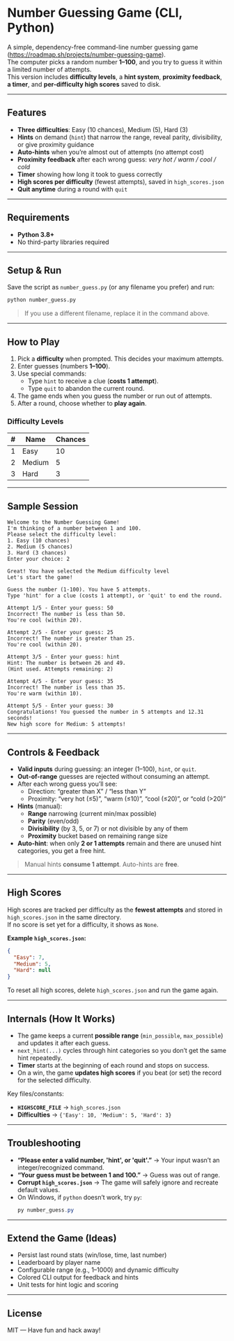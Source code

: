 # Number Guessing Game (CLI, Python)

A simple, dependency-free command-line number guessing game (https://roadmap.sh/projects/number-guessing-game).  
The computer picks a random number **1–100**, and you try to guess it within a limited number of attempts.  
This version includes **difficulty levels**, a **hint system**, **proximity feedback**, **a timer**, and **per-difficulty high scores** saved to disk.

---

## Features

- **Three difficulties**: Easy (10 chances), Medium (5), Hard (3)
- **Hints** on demand (`hint`) that narrow the range, reveal parity, divisibility, or give proximity guidance
- **Auto-hints** when you’re almost out of attempts (no attempt cost)
- **Proximity feedback** after each wrong guess: *very hot / warm / cool / cold*
- **Timer** showing how long it took to guess correctly
- **High scores per difficulty** (fewest attempts), saved in `high_scores.json`
- **Quit anytime** during a round with `quit`

---

## Requirements

- **Python 3.8+**
- No third-party libraries required

---

## Setup & Run

Save the script as `number_guess.py` (or any filename you prefer) and run:

```bash
python number_guess.py
```

> If you use a different filename, replace it in the command above.

---

## How to Play

1. Pick a **difficulty** when prompted. This decides your maximum attempts.
2. Enter guesses (numbers **1–100**).
3. Use special commands:
   - Type `hint` to receive a clue (**costs 1 attempt**).
   - Type `quit` to abandon the current round.
4. The game ends when you guess the number or run out of attempts.
5. After a round, choose whether to **play again**.

### Difficulty Levels

| # | Name   | Chances |
|---|--------|---------|
| 1 | Easy   | 10      |
| 2 | Medium | 5       |
| 3 | Hard   | 3       |

---

## Sample Session

```
Welcome to the Number Guessing Game!
I'm thinking of a number between 1 and 100.
Please select the difficulty level:
1. Easy (10 chances)
2. Medium (5 chances)
3. Hard (3 chances)
Enter your choice: 2

Great! You have selected the Medium difficulty level
Let's start the game!

Guess the number (1-100). You have 5 attempts.
Type 'hint' for a clue (costs 1 attempt), or 'quit' to end the round.

Attempt 1/5 - Enter your guess: 50
Incorrect! The number is less than 50.
You're cool (within 20).

Attempt 2/5 - Enter your guess: 25
Incorrect! The number is greater than 25.
You're cool (within 20).

Attempt 3/5 - Enter your guess: hint
Hint: The number is between 26 and 49.
(Hint used. Attempts remaining: 2)

Attempt 4/5 - Enter your guess: 35
Incorrect! The number is less than 35.
You're warm (within 10).

Attempt 5/5 - Enter your guess: 30
Congratulations! You guessed the number in 5 attempts and 12.31 seconds!
New high score for Medium: 5 attempts!
```

---

## Controls & Feedback

- **Valid inputs** during guessing: an integer (1–100), `hint`, or `quit`.
- **Out-of-range** guesses are rejected without consuming an attempt.
- After each wrong guess you’ll see:
  - Direction: “greater than X” / “less than Y”
  - Proximity: “very hot (≤5)”, “warm (≤10)”, “cool (≤20)”, or “cold (>20)”
- **Hints** (manual):
  - **Range** narrowing (current min/max possible)
  - **Parity** (even/odd)
  - **Divisibility** (by 3, 5, or 7) or not divisible by any of them
  - **Proximity** bucket based on remaining range size
- **Auto-hint**: when only **2 or 1 attempts** remain and there are unused hint categories, you get a free hint.

> Manual hints **consume 1 attempt**. Auto-hints are **free**.

---

## High Scores

High scores are tracked per difficulty as the **fewest attempts** and stored in `high_scores.json` in the same directory.  
If no score is set yet for a difficulty, it shows as `None`.

**Example `high_scores.json`:**

```json
{
  "Easy": 7,
  "Medium": 5,
  "Hard": null
}
```

To reset all high scores, delete `high_scores.json` and run the game again.

---

## Internals (How It Works)

- The game keeps a current **possible range** (`min_possible`, `max_possible`) and updates it after each guess.
- `next_hint(...)` cycles through hint categories so you don’t get the same hint repeatedly.
- **Timer** starts at the beginning of each round and stops on success.
- On a win, the game **updates high scores** if you beat (or set) the record for the selected difficulty.

Key files/constants:
- **`HIGHSCORE_FILE`** → `high_scores.json`
- **Difficulties** → `{'Easy': 10, 'Medium': 5, 'Hard': 3}`

---

## Troubleshooting

- **“Please enter a valid number, 'hint', or 'quit'.”** → Your input wasn’t an integer/recognized command.
- **“Your guess must be between 1 and 100.”** → Guess was out of range.
- **Corrupt `high_scores.json`** → The game will safely ignore and recreate default values.
- On Windows, if `python` doesn’t work, try `py`:
  ```powershell
  py number_guess.py
  ```

---

## Extend the Game (Ideas)

- Persist last round stats (win/lose, time, last number)
- Leaderboard by player name
- Configurable range (e.g., 1–1000) and dynamic difficulty
- Colored CLI output for feedback and hints
- Unit tests for hint logic and scoring

---

## License

MIT — Have fun and hack away!
